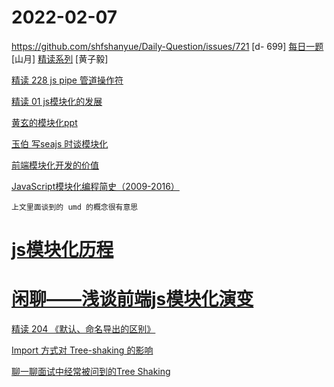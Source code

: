 # 2022-02-07

https://github.com/shfshanyue/Daily-Question/issues/721  [d- 699]
[每日一题](https://q.shanyue.tech/engineering/)[山月]
[精读系列](https://github.com/ascoders/weekly) [黄子毅]


[精读 228 js pipe 管道操作符](https://github.com/ascoders/weekly/blob/master/%E5%89%8D%E6%B2%BF%E6%8A%80%E6%9C%AF/228.%E7%B2%BE%E8%AF%BB%E3%80%8Apipe%20operator%20for%20JavaScript%E3%80%8B.md)

[精读 01 js模块化的发展](https://github.com/ascoders/weekly/blob/master/%E5%89%8D%E6%B2%BF%E6%8A%80%E6%9C%AF/1.%E7%B2%BE%E8%AF%BB%E3%80%8Ajs%20%E6%A8%A1%E5%9D%97%E5%8C%96%E5%8F%91%E5%B1%95%E3%80%8B.md)

[黄玄的模块化ppt](https://huangxuan.me/js-module-7day/#/5)


[玉伯 写seajs 时谈模块化](https://github.com/seajs/seajs/issues/588)

[前端模块化开发的价值](https://github.com/seajs/seajs/issues/547)

[JavaScript模块化编程简史（2009-2016）](https://yuguo.us/weblog/javascript-module-development-history/)


	上文里面谈到的 umd 的概念很有意思 


# [js模块化历程](https://www.cnblogs.com/lvdabao/p/js-modules-develop.html)
# [闲聊——浅谈前端js模块化演变](https://www.cnblogs.com/qingkong/p/5092003.html)
[精读 204 《默认、命名导出的区别》](https://github.com/ascoders/weekly/blob/master/%E5%89%8D%E6%B2%BF%E6%8A%80%E6%9C%AF/204.%E7%B2%BE%E8%AF%BB%E3%80%8A%E9%BB%98%E8%AE%A4%E3%80%81%E5%91%BD%E5%90%8D%E5%AF%BC%E5%87%BA%E7%9A%84%E5%8C%BA%E5%88%AB%E3%80%8B.md)


[Import 方式对 Tree-shaking 的影响](https://cloud.tencent.com/developer/article/1451735)

[聊一聊面试中经常被问到的Tree Shaking](https://cloud.tencent.com/developer/article/1688857)